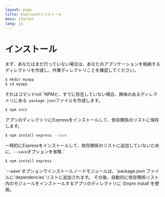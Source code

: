 ```yaml
---
layout: page
title: Expressのインストール
menu: starter
lang: ja
---
```


# インストール

まず、あなたはまだ行っていない場合は、あなたのアプリケーションを格納するディレクトリを作成し、作業ディレクトリことを確認してください。

~~~sh
$ mkdir myapp
$ cd myapp
~~~

それはコマンドinit``NPMと、すでに存在していない場合、興味のあるディレクトリにある` package.json`ファイルを作成します。

~~~sh
$ npm init
~~~

アプリのディレクトリにExpressをインストールして、依存関係のリストに保存します。

~~~sh
$ npm install express --save
~~~

一時的にExpressをインストールして、依存関係のリストに追加していないために、`--save`オプションを省略：

~~~sh
$ npm install express
~~~

<div class="doc-box doc-info" markdown="1">
`--save`オプションでインストールノードモジュールは、`package.json`ファイルに`dependencies`リストに追加されます。
その後、自動的に依存関係リスト内のモジュールをインストールするアプリのディレクトリに`のnpm install`を使用。
</div>
